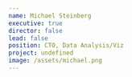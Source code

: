 ```yaml
---
name: Michael Steinberg
executive: true
director: false
lead: false
position: CTO, Data Analysis/Viz
project: undefined
image: /assets/michael.png
---
```

